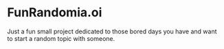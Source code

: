 # FunRandomia.oi

Just a fun small project dedicated to those bored days you have and want to start a random topic with someone.
